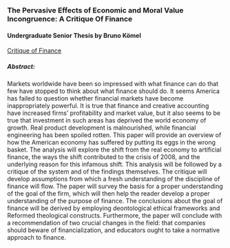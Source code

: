 ### The Pervasive Effects of Economic and Moral Value Incongruence: A Critique Of Finance

#### Undergraduate Senior Thesis by Bruno Kömel

[Critique of Finance](https://github.com/brunokomel/Critique-of-Finance/blob/gh-pages/SIP%20Final%20Draft%20Grad.pdf)

##### Abstract: 
Markets worldwide have been so impressed with what finance can do that few have stopped to think about what finance should do. It seems America has failed to question whether financial markets have become inappropriately powerful. It is true that finance and creative accounting have increased firms’ profitability and market value, but it also seems to be true that investment in such areas has deprived the world economy of growth. Real product development is malnourished, while financial engineering has been spoiled rotten. This paper will provide an overview of how the American economy has suffered by putting its eggs in the wrong basket. The analysis will explore the shift from the real economy to artificial finance, the ways the shift contributed to the crisis of 2008, and the underlying reason for this infamous shift. This analysis will be followed by a critique of the system and of the findings themselves. 
The critique will develop assumptions from which a fresh understanding of the discipline of finance will flow. The paper will survey the basis for a proper understanding of the goal of the firm, which will then help the reader develop a proper understanding of the purpose of finance. The conclusions about the goal of finance will be derived by employing deontological ethical frameworks and Reformed theological constructs. Furthermore, the paper will conclude with a recommendation  of two crucial changes in the field: that companies should beware of financialization, and educators ought to take a normative approach to finance.

